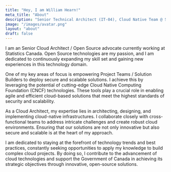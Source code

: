 ```yaml
---
title: "Hey, I am William Hearn!"
meta_title: "About"
description: "Senior Technical Architect (IT-04), Cloud Native Team @ Statistics Canada"
image: "/images/avatar.png"
layout: "about"
draft: false
---
```


I am an Senior Cloud Architect / Open Source advocate currently working at Statistics Canada. Open Source technologies are my passion, and I am dedicated to continuously expanding my skill set and gaining new experiences in this technology domain.

One of my key areas of focus is empowering Project Teams / Solution Builders to deploy secure and scalable solutions. I achieve this by leveraging the potential of cutting-edge Cloud Native Computing Foundation (CNCF) technologies. These tools play a crucial role in enabling agile and efficient cloud-based solutions that meet the highest standards of security and scalability.

As a Cloud Architect, my expertise lies in architecting, designing, and implementing cloud-native infrastructures. I collaborate closely with cross-functional teams to address intricate challenges and create robust cloud environments. Ensuring that our solutions are not only innovative but also secure and scalable is at the heart of my approach.

I am dedicated to staying at the forefront of technology trends and best practices, constantly seeking opportunities to apply my knowledge to build complex cloud projects. By doing so, I contribute to the advancement of cloud technologies and support the Government of Canada in achieving its strategic objectives through innovative, open-source solutions.
